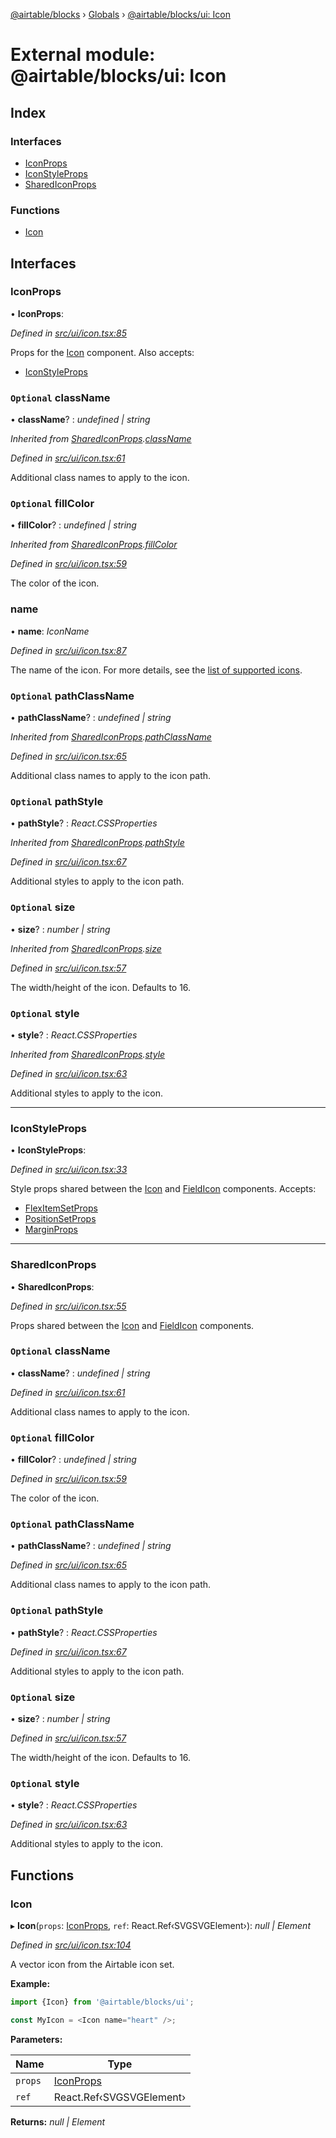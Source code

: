 [@airtable/blocks](../README.md) › [Globals](../globals.md) ›
[@airtable/blocks/ui: Icon](_airtable_blocks_ui__icon.md)

# External module: @airtable/blocks/ui: Icon

## Index

### Interfaces

-   [IconProps](_airtable_blocks_ui__icon.md#iconprops)
-   [IconStyleProps](_airtable_blocks_ui__icon.md#iconstyleprops)
-   [SharedIconProps](_airtable_blocks_ui__icon.md#sharediconprops)

### Functions

-   [Icon](_airtable_blocks_ui__icon.md#icon)

## Interfaces

### IconProps

• **IconProps**:

_Defined in
[src/ui/icon.tsx:85](https://github.com/airtable/blocks/blob/@airtable/blocks@0.0.36/packages/sdk/src/ui/icon.tsx#L85)_

Props for the [Icon](_airtable_blocks_ui__icon.md#icon) component. Also accepts:

-   [IconStyleProps](_airtable_blocks_ui__icon.md#iconstyleprops)

### `Optional` className

• **className**? : _undefined | string_

_Inherited from
[SharedIconProps](_airtable_blocks_ui__icon.md#sharediconprops).[className](_airtable_blocks_ui__icon.md#optional-classname)_

_Defined in
[src/ui/icon.tsx:61](https://github.com/airtable/blocks/blob/@airtable/blocks@0.0.36/packages/sdk/src/ui/icon.tsx#L61)_

Additional class names to apply to the icon.

### `Optional` fillColor

• **fillColor**? : _undefined | string_

_Inherited from
[SharedIconProps](_airtable_blocks_ui__icon.md#sharediconprops).[fillColor](_airtable_blocks_ui__icon.md#optional-fillcolor)_

_Defined in
[src/ui/icon.tsx:59](https://github.com/airtable/blocks/blob/@airtable/blocks@0.0.36/packages/sdk/src/ui/icon.tsx#L59)_

The color of the icon.

### name

• **name**: _IconName_

_Defined in
[src/ui/icon.tsx:87](https://github.com/airtable/blocks/blob/@airtable/blocks@0.0.36/packages/sdk/src/ui/icon.tsx#L87)_

The name of the icon. For more details, see the
[list of supported icons](/packages/sdk/docs/icons.md).

### `Optional` pathClassName

• **pathClassName**? : _undefined | string_

_Inherited from
[SharedIconProps](_airtable_blocks_ui__icon.md#sharediconprops).[pathClassName](_airtable_blocks_ui__icon.md#optional-pathclassname)_

_Defined in
[src/ui/icon.tsx:65](https://github.com/airtable/blocks/blob/@airtable/blocks@0.0.36/packages/sdk/src/ui/icon.tsx#L65)_

Additional class names to apply to the icon path.

### `Optional` pathStyle

• **pathStyle**? : _React.CSSProperties_

_Inherited from
[SharedIconProps](_airtable_blocks_ui__icon.md#sharediconprops).[pathStyle](_airtable_blocks_ui__icon.md#optional-pathstyle)_

_Defined in
[src/ui/icon.tsx:67](https://github.com/airtable/blocks/blob/@airtable/blocks@0.0.36/packages/sdk/src/ui/icon.tsx#L67)_

Additional styles to apply to the icon path.

### `Optional` size

• **size**? : _number | string_

_Inherited from
[SharedIconProps](_airtable_blocks_ui__icon.md#sharediconprops).[size](_airtable_blocks_ui__icon.md#optional-size)_

_Defined in
[src/ui/icon.tsx:57](https://github.com/airtable/blocks/blob/@airtable/blocks@0.0.36/packages/sdk/src/ui/icon.tsx#L57)_

The width/height of the icon. Defaults to 16.

### `Optional` style

• **style**? : _React.CSSProperties_

_Inherited from
[SharedIconProps](_airtable_blocks_ui__icon.md#sharediconprops).[style](_airtable_blocks_ui__icon.md#optional-style)_

_Defined in
[src/ui/icon.tsx:63](https://github.com/airtable/blocks/blob/@airtable/blocks@0.0.36/packages/sdk/src/ui/icon.tsx#L63)_

Additional styles to apply to the icon.

---

### IconStyleProps

• **IconStyleProps**:

_Defined in
[src/ui/icon.tsx:33](https://github.com/airtable/blocks/blob/@airtable/blocks@0.0.36/packages/sdk/src/ui/icon.tsx#L33)_

Style props shared between the [Icon](_airtable_blocks_ui__icon.md#icon) and
[FieldIcon](_airtable_blocks_ui__fieldicon.md#const-fieldicon) components. Accepts:

-   [FlexItemSetProps](_airtable_blocks_ui_system__flex_item.md#flexitemsetprops)
-   [PositionSetProps](_airtable_blocks_ui_system__position.md#positionsetprops)
-   [MarginProps](_airtable_blocks_ui_system__spacing.md#marginprops)

---

### SharedIconProps

• **SharedIconProps**:

_Defined in
[src/ui/icon.tsx:55](https://github.com/airtable/blocks/blob/@airtable/blocks@0.0.36/packages/sdk/src/ui/icon.tsx#L55)_

Props shared between the [Icon](_airtable_blocks_ui__icon.md#icon) and
[FieldIcon](_airtable_blocks_ui__fieldicon.md#const-fieldicon) components.

### `Optional` className

• **className**? : _undefined | string_

_Defined in
[src/ui/icon.tsx:61](https://github.com/airtable/blocks/blob/@airtable/blocks@0.0.36/packages/sdk/src/ui/icon.tsx#L61)_

Additional class names to apply to the icon.

### `Optional` fillColor

• **fillColor**? : _undefined | string_

_Defined in
[src/ui/icon.tsx:59](https://github.com/airtable/blocks/blob/@airtable/blocks@0.0.36/packages/sdk/src/ui/icon.tsx#L59)_

The color of the icon.

### `Optional` pathClassName

• **pathClassName**? : _undefined | string_

_Defined in
[src/ui/icon.tsx:65](https://github.com/airtable/blocks/blob/@airtable/blocks@0.0.36/packages/sdk/src/ui/icon.tsx#L65)_

Additional class names to apply to the icon path.

### `Optional` pathStyle

• **pathStyle**? : _React.CSSProperties_

_Defined in
[src/ui/icon.tsx:67](https://github.com/airtable/blocks/blob/@airtable/blocks@0.0.36/packages/sdk/src/ui/icon.tsx#L67)_

Additional styles to apply to the icon path.

### `Optional` size

• **size**? : _number | string_

_Defined in
[src/ui/icon.tsx:57](https://github.com/airtable/blocks/blob/@airtable/blocks@0.0.36/packages/sdk/src/ui/icon.tsx#L57)_

The width/height of the icon. Defaults to 16.

### `Optional` style

• **style**? : _React.CSSProperties_

_Defined in
[src/ui/icon.tsx:63](https://github.com/airtable/blocks/blob/@airtable/blocks@0.0.36/packages/sdk/src/ui/icon.tsx#L63)_

Additional styles to apply to the icon.

## Functions

### Icon

▸ **Icon**(`props`: [IconProps](_airtable_blocks_ui__icon.md#iconprops), `ref`:
React.Ref‹SVGSVGElement›): _null | Element_

_Defined in
[src/ui/icon.tsx:104](https://github.com/airtable/blocks/blob/@airtable/blocks@0.0.36/packages/sdk/src/ui/icon.tsx#L104)_

A vector icon from the Airtable icon set.

**Example:**

```js
import {Icon} from '@airtable/blocks/ui';

const MyIcon = <Icon name="heart" />;
```

**Parameters:**

| Name    | Type                                                |
| ------- | --------------------------------------------------- |
| `props` | [IconProps](_airtable_blocks_ui__icon.md#iconprops) |
| `ref`   | React.Ref‹SVGSVGElement›                            |

**Returns:** _null | Element_
